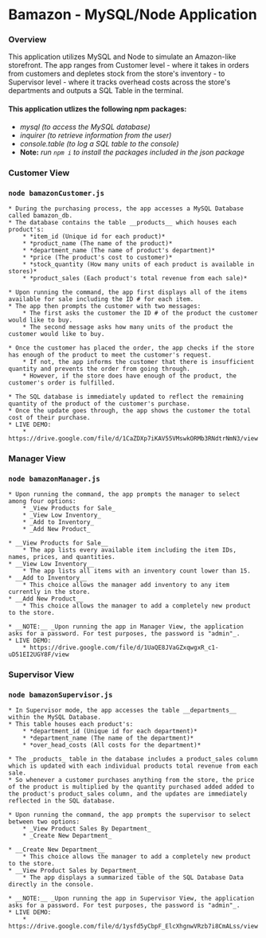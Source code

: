 # Bamazon - MySQL/Node Application

### Overview
This application utilizes MySQL and Node to simulate an Amazon-like storefront. The app ranges from Customer level - where it takes in orders from customers and depletes stock from the store's inventory - to Supervisor level - where it tracks overhead costs across the store's departments and outputs a SQL Table in the terminal.

#### __This application utlizes the following npm packages:__
* _mysql (to access the MySQL database)_
* _inquirer (to retrieve information from the user)_
* _console.table (to log a SQL table to the console)_
* __Note:__ _run `npm i` to install the packages included in the json package_

### __Customer View__
### `node bamazonCustomer.js`

    * During the purchasing process, the app accesses a MySQL Database called bamazon_db.
    * The database contains the table __products__ which houses each product's:
        * *item_id (Unique id for each product)*
        * *product_name (The name of the product)*
        * *department_name (The name of product's department)*
        * *price (The product's cost to customer)*
        * *stock_quantity (How many units of each product is available in stores)*
        * *product_sales (Each product's total revenue from each sale)*

    * Upon running the command, the app first displays all of the items available for sale including the ID # for each item.
    * The app then prompts the customer with two messages:
        * The first asks the customer the ID # of the product the customer would like to buy.
        * The second message asks how many units of the product the customer would like to buy.

    * Once the customer has placed the order, the app checks if the store has enough of the product to meet the customer's request.
        * If not, the app informs the customer that there is insufficient quantity and prevents the order from going through.
        * However, if the store does have enough of the product, the customer's order is fulfilled.

    * The SQL database is immediately updated to reflect the remaining quantity of the product of the customer's purchase.
    * Once the update goes through, the app shows the customer the total cost of their purchase.
    * LIVE DEMO:
        * https://drive.google.com/file/d/1CaZDXp7iKAV55VMswkORMb3RNdtrNmN3/view


### __Manager View__
### `node bamazonManager.js`

    * Upon running the command, the app prompts the manager to select among four options:
        * _View Products for Sale_
        * _View Low Inventory_
        * _Add to Inventory_
        * _Add New Product_

    * __View Products for Sale__
        * The app lists every available item including the item IDs, names, prices, and quantities.
    * __View Low Inventory__
        * The app lists all items with an inventory count lower than 15.
    * __Add to Inventory__
        * This choice allows the manager add inventory to any item currently in the store.
    * __Add New Product__
        * This choice allows the manager to add a completely new product to the store.

    * __NOTE:__ _Upon running the app in Manager View, the application asks for a password. For test purposes, the password is "admin"_.
    * LIVE DEMO:
        * https://drive.google.com/file/d/1UaQE8JVaGZxqwgxR_c1-uD51EI2UGY8F/view

### __Supervisor View__
### `node bamazonSupervisor.js`

    * In Supervisor mode, the app accesses the table __departments__ within the MySQL Database.
    * This table houses each product's:
        * *department_id (Unique id for each department)*
        * *department_name (The name of the department)*
        * *over_head_costs (All costs for the department)*

    * The _products_ table in the database includes a product_sales column which is updated with each individual products total revenue from each sale.
    * So whenever a customer purchases anything from the store, the price of the product is multiplied by the quantity purchased added added to the product's product_sales column, and the updates are immediately reflected in the SQL database.

    * Upon running the command, the app prompts the supervisor to select between two options:
        * _View Product Sales By Department_
        * _Create New Department_

    * __Create New Department__
        * This choice allows the manager to add a completely new product to the store.
    * __View Product Sales by Department__
        * The app displays a summarized table of the SQL Database Data directly in the console.

    * __NOTE:__ _Upon running the app in Supervisor View, the application asks for a password. For test purposes, the password is "admin"_.
    * LIVE DEMO:
        * https://drive.google.com/file/d/1ysfd5yCbpF_ElcXhgnwVRzb7i8CmALss/view